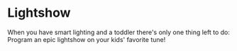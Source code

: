 # Lightshow
When you have smart lighting and a toddler there's only one thing left to do: Program an epic lightshow on your kids' favorite tune!